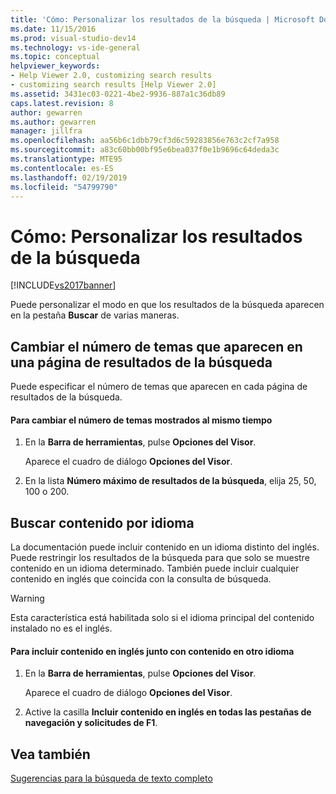 ```yaml
---
title: 'Cómo: Personalizar los resultados de la búsqueda | Microsoft Docs'
ms.date: 11/15/2016
ms.prod: visual-studio-dev14
ms.technology: vs-ide-general
ms.topic: conceptual
helpviewer_keywords:
- Help Viewer 2.0, customizing search results
- customizing search results [Help Viewer 2.0]
ms.assetid: 3431ec03-0221-4be2-9936-887a1c36db89
caps.latest.revision: 8
author: gewarren
ms.author: gewarren
manager: jillfra
ms.openlocfilehash: aa56b6c1dbb79cf3d6c59283856e763c2cf7a958
ms.sourcegitcommit: a83c60bb00bf95e6bea037f0e1b9696c64deda3c
ms.translationtype: MTE95
ms.contentlocale: es-ES
ms.lasthandoff: 02/19/2019
ms.locfileid: "54799790"
---
```

# <a name="how-to-customize-search-results"></a>Cómo: Personalizar los resultados de la búsqueda
[!INCLUDE[vs2017banner](../includes/vs2017banner.md)]

Puede personalizar el modo en que los resultados de la búsqueda aparecen en la pestaña **Buscar** de varias maneras.  
  
## <a name="change-the-number-of-topics-that-appear-on-a-search-results-page"></a>Cambiar el número de temas que aparecen en una página de resultados de la búsqueda  
 Puede especificar el número de temas que aparecen en cada página de resultados de la búsqueda.  
  
#### <a name="to-change-the-number-of-topics-displayed-at-a-time"></a>Para cambiar el número de temas mostrados al mismo tiempo  
  
1.  En la **Barra de herramientas**, pulse **Opciones del Visor**.  
  
     Aparece el cuadro de diálogo **Opciones del Visor**.  
  
2.  En la lista **Número máximo de resultados de la búsqueda**, elija 25, 50, 100 o 200.  
  
## <a name="search-for-content-by-language"></a>Buscar contenido por idioma  
 La documentación puede incluir contenido en un idioma distinto del inglés. Puede restringir los resultados de la búsqueda para que solo se muestre contenido en un idioma determinado. También puede incluir cualquier contenido en inglés que coincida con la consulta de búsqueda.  
  
> [!WARNING]
>  Esta característica está habilitada solo si el idioma principal del contenido instalado no es el inglés.  
  
#### <a name="to-include-english-content-alongside-content-in-another-language"></a>Para incluir contenido en inglés junto con contenido en otro idioma  
  
1.  En la **Barra de herramientas**, pulse **Opciones del Visor**.  
  
     Aparece el cuadro de diálogo **Opciones del Visor**.  
  
2.  Active la casilla **Incluir contenido en inglés en todas las pestañas de navegación y solicitudes de F1**.  
  
## <a name="see-also"></a>Vea también  
 [Sugerencias para la búsqueda de texto completo](../ide/full-text-search-tips.md)
